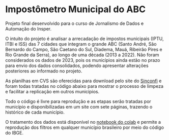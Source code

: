 # Impostômetro Municipal do ABC
Projeto final desenvolvido para o curso de Jornalismo de Dados e Automação do Insper.

O intuito do projeto é analisar a arrecadação de impostos municipais (IPTU, ITBI e ISS) das 7 cidades que integram o grande ABC (Santo André, São Bernardo do Campo, São Caetano do Sul, Diadema, Mauá, Ribeirão Pires e Rio Grande da Serra), ao longo de uma década (2013 a 2022). Não foram considerados os dados de 2023, pois os municípios ainda estão no prazo para envio dos dados consolidados, podendo apresentar alterações posteriores ao informado no projeto.

As planilhas em CVS são oferecidas para download pelo site  do [Sinconfi](https://https://siconfi.tesouro.gov.br/siconfi/pages/public/consulta_finbra/finbra_list.jsf) e foram todas tratadas no código abaixo para mostrar o processo de limpeza e facilitar a replicação em outros municípios.

Todo o código é livre para reprodução e as etapas serão tratadas por município e disponibilizadas em um site com sete páginas, trazendo o histórico de cada município.

O tratamento dos dados está disponível no [notebook do colab](https://colab.research.google.com/drive/18gvGC9MnICmWorzkn2SHFPspuyVFWMFl?usp=sharing) e permite a reprodução dos filtros em qualquer município brasileiro por meio do código do IBGE.
